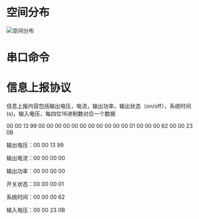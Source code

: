 # 空间分布

![空间分布](D:\Workspace\TTL-POWER-1031\Doc\resource\空间分布.png)

# 串口命令



# 信息上报协议

信息上报内容包括输出电压，电流，输出功率，输出状态（on/off），系统时间(s)，输入电压，每四位16进制数对应一个数据

00 00 13 99 00 00 00 00 00 00 00 00 00 00 00 01 00 00 00 62 00 00 23 0B

输出电压：00 00 13 99

输出电流：00 00 00 00

输出功率：00 00 00 00

开关状态：00 00 00 01

系统时间：00 00 00 62

输入电压：00 00 23 0B